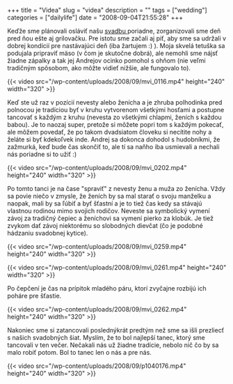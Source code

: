 +++
title = "Videa"
slug = "videa"
description = ""
tags = ["wedding"]
categories = ["dailylife"]
date = "2008-09-04T21:55:28"
+++

Keďže sme plánovali osláviť našu <a title="Introduction"
href="http://www.ajka-andrej.com/2008/06/20/introduction/?lang=SK">svadbu </a>poriadne,
zorganizovali sme deň pred ňou ešte aj grilovačku. Pre istotu sme začali aj piť, aby sme sa udržali
v dobrej kondícií pre nastávajúci deň (iba žartujem :) ). Moja skvelá tetuška sa podujala pripraviť mäso (v čom je skutočne dobrá), ale nemohli sme nájsť
žiadne zápalky a tak jej Andrejov ocinko pomohol s ohňom (nie veľmi tradičným spôsobom, ako môžte
vidieť nižšie, ale fungovalo to).


{{< video src="/wp-content/uploads/2008/09/mvi_0116.mp4" height="240" width="320" >}}



Keď ste už raz v pozícií nevesty alebo ženícha a je zhruba polhodinka pred polnocou je tradíciou byť
v kruhu vytvorenom všetkými hosťami a postupne tancovať s každým z kruhu (nevesta zo všetkými
chlapmi, ženích s každou babou). Je to naozaj super, pretože si môžete popri tom s každým pokecať,
ale môžem povedať, že po takom dvadsiatom človeku si necítite nohy a želáte si byť kdekoľvek inde.
Andrej sa dokonca dohodol s hudobníkmi, že zažmurká, keď bude čas skončiť to, ale tí sa naňho iba
usmievali a nechali nás poriadne si to užiť :)


{{< video src="/wp-content/uploads/2008/09/mvi_0202.mp4" height="240" width="320" >}}



Po tomto tanci je na čase "spraviť" z nevesty ženu a muža zo ženícha. Vždy sa povie niečo v zmysle,
že ženích by sa mal starať o svoju manželku a naopak, mali by sa ľúbiť a byť šťastní a je to tiež
čas kedy sa stávajú vlastnou rodinou mimo svojich rodičov. Neveste sa symbolický vymení závoj za
tradičný čepiec a ženíchovi sa vymení pierko za klobúk. Je tiež zvykom dať závoj niektorému so
slobodných dievčat (čo je podobné hádzaniu svadobnej kytice).


{{< video src="/wp-content/uploads/2008/09/mvi_0259.mp4" height="240" width="320" >}}



{{< video src="/wp-content/uploads/2008/09/mvi_0261.mp4" height="240" width="320" >}}



Po čepčení je čas na prípitok mladého páru, ktorí zvyčajne rozbijú ich poháre pre šťastie.


{{< video src="/wp-content/uploads/2008/09/mvi_0262.mp4" height="240" width="320" >}}



Nakoniec sme si zatancovali poslednýkrát predtým než sme sa išli prezliecť s našich svadobných šiat.
Myslím, že to bol najlepší tanec, ktorý sme tancovali v ten večer. Nečakali nás už žiadne tradície,
nebolo nič čo by sa malo robiť potom. Bol to tanec len o nás a pre nás.


{{< video src="/wp-content/uploads/2008/09/p1040176.mp4" height="240" width="320" >}}

